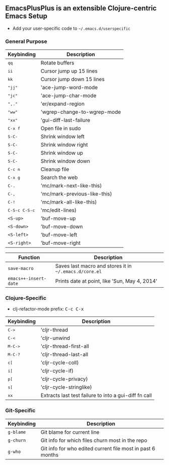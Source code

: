 EmacsPlusPlus is an extensible Clojure-centric Emacs Setup
----------------------------------------------

* Add your user-specific code to `~/.emacs.d/userspecific`

### General Purpose

Keybinding         | Description
-------------------|------------------------------------------------------------
<kbd>qq</kbd> | Rotate buffers
<kbd>ii</kbd> | Cursor jump up 15 lines
<kbd>kk</kbd> | Cursor jump down 15 lines
<kbd>"jj"</kbd> | 'ace-jump-word-mode
<kbd>"jc"</kbd> | 'ace-jump-char-mode
<kbd>",."</kbd> | 'er/expand-region
<kbd>"ww"</kbd> | 'wgrep-change-to-wgrep-mode
<kbd>"xx"</kbd> | 'gui-diff-last-failure
<kbd>C-x f</kbd> | Open file in sudo
<kbd>S-C-<left></kbd> | Shrink window left
<kbd>S-C-<right></kbd> | Shrink window right
<kbd>S-C-<up></kbd> | Shrink window up
<kbd>S-C-<down></kbd> | Shrink window down
<kbd>C-c n</kbd> | Cleanup file
<kbd>C-x g</kbd> | Search the web
<kbd>C-.</kbd> | 'mc/mark-next-like-this)
<kbd>C-,</kbd> | 'mc/mark-previous-like-this)
<kbd>C-!</kbd> | 'mc/mark-all-like-this)
<kbd>C-S-c C-S-c</kbd> | 'mc/edit-lines)
<kbd>`<S-up>`</kbd>    | 'buf-move-up
<kbd>`<S-down>`</kbd>  | 'buf-move-down
<kbd>`<S-left>`</kbd>  | 'buf-move-left
<kbd>`<S-right>`</kbd> | 'buf-move-right

Function        | Description
----------------|---------------------------------------------------------------
`save-macro` | Saves last macro and stores it in `~/.emacs.d/core.el`
`emacs++-insert-date` | Prints date at point, like 'Sun, May  4, 2014'

### Clojure-Specific

* clj-refactor-mode prefix: <kbd>C-c C-x</kbd>

Keybinding       | Description
----------------|---------------------------------------------------------------
<kbd>C-></kbd> | 'cljr-thread
<kbd>C-<</kbd> | 'cljr-unwind
<kbd>M-C-></kbd> | 'cljr-thread-first-all
<kbd>M-C-?</kbd> | 'cljr-thread-last-all
<kbd>c[</knd> | 'cljr-cycle-coll)
<kbd>i[</knd> | 'cljr-cycle-if)
<kbd>p[</knd> | 'cljr-cycle-privacy)
<kbd>s[</knd> | 'cljr-cycle-stringlike)
<kbd>xx</kbd> | Extracts last test failure to into a gui-diff fn call

### Git-Specific

Keybinding       | Description
----------------|---------------------------------------------------------------
`g-blame` | Git blame for current line
`g-churn` | Git info for which files churn most in the repo
`g-who`   | Git info for who edited current file most in past 6 months
